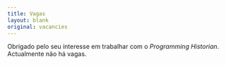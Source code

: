 ```yaml
---
title: Vagas
layout: blank
original: vacancies
---
```


Obrigado pelo seu interesse em trabalhar com o _Programming Historian_. Actualmente não há vagas.
